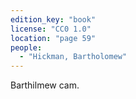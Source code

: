 ```yaml
---
edition_key: "book"
license: "CC0 1.0"
location: "page 59"
people:
  - "Hickman, Bartholomew"
---
```

Barthilmew cam.

